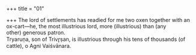 +++
title = "01"

+++
The lord of settlements has readied for me two oxen together with an  ox-cart—he, the most illustrious lord, more (illustrious) than (any  
other) generous patron.  
Tryaruṇa, son of Trivr̥ṣan, is illustrious through his tens of thousands  (of cattle), o Agni Vaiśvānara.  